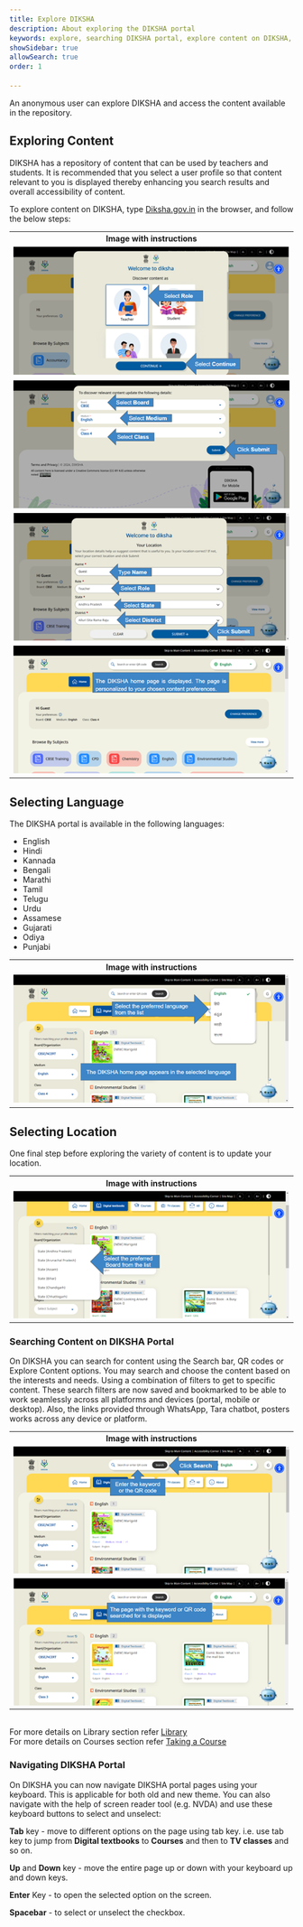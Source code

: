 ```yaml
---
title: Explore DIKSHA
description: About exploring the DIKSHA portal
keywords: explore, searching DIKSHA portal, explore content on DIKSHA, explore DIKSHA
showSidebar: true	
allowSearch: true
order: 1

---
```


An anonymous user can explore DIKSHA and access the content available in the repository. 

## Exploring Content 

DIKSHA has a repository of content that can be used by teachers and students. It is recommended that you select a user profile so that content relevant to you is displayed thereby enhancing you search results and overall accessibility of content.

To explore content on DIKSHA, type <a href="https://diksha.gov.in" target="_blank">Diksha.gov.in</a> in the browser, and follow the below steps:	

<table>
  <tr>
    <th style="width:35%;">Image with instructions</th>
 </tr>
  <tr>
    <td><img src="../images/explorediksha/userprofile4.png"></td>
    </tr>
  <tr>
    <td><img src="../images/explorediksha/userprofile5.png"></td>
    </tr>
   <tr>
    <td><img src="../images/explorediksha/userprofile6.png"></td>
    </tr>
    <tr>
    <td><img src="../images/explorediksha/userprofile7.png"></td>
    </tr>
</table>

## Selecting Language

The DIKSHA portal is available in the following languages:

- English
- Hindi 
- Kannada
- Bengali
- Marathi
- Tamil 
- Telugu
- Urdu
- Assamese  
- Gujarati
- Odiya  
- Punjabi

<table>
  <tr>
    <th style="width:35%;">Image with instructions</th>
 </tr>
  <tr>
    <td><img src="../images/explorediksha/language1.png"></td>
    </tr>
</table>

## Selecting Location

One final step before exploring the variety of content is to update your location.

<table>
  <tr>
    <th style="width:35%;">Image with instructions</th>
 </tr>
  <tr>
    <td><img src="../images/explorediksha/location1.png"></td>
    </tr>
</table>

### Searching Content on DIKSHA Portal

On DIKSHA you can search for content using the Search bar, QR codes or Explore Content options. You may search and choose the content based on the interests and needs. Using a combination of filters to get to specific content. These search filters are now saved and bookmarked to be able to work seamlessly across all platforms and devices (portal, mobile or desktop). Also, the links provided through WhatsApp, Tara chatbot, posters works across any device or platform.

<table>
  <tr>
    <th style="width:35%;">Image with instructions</th>
 </tr>
  <tr>
    <td><img src="../images/explorediksha/search2.png"></td>
    </tr>
  <tr>
    <td><img src="../images/explorediksha/search3.png"></td>
    </tr>
</table>

<br>For more details on Library section refer <a href="/help/getting-started/library/index.html" target="_blank">Library</a> 
<br>For more details on Courses section refer <a href="/help/getting-started/courses/index.html" target="_blank">Taking a Course</a>


### Navigating DIKSHA Portal

On DIKSHA you can now navigate DIKSHA portal pages using your keyboard. This is applicable for both old and new theme. You can also navigate with the help of screen reader tool (e.g. NVDA) and use these keyboard buttons to select and unselect:

**Tab** key - move to different options on the page using tab key. i.e. use tab key to jump from **Digital textbooks** to **Courses** and then to **TV classes** and so on.    

**Up** and **Down** key - move the entire page up or down with your keyboard up and down keys. 

**Enter** Key - to open the selected option on the screen.

**Spacebar** - to select or unselect the checkbox.  
